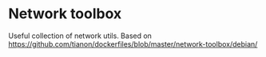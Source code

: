# Network toolbox

Useful collection of network utils.  Based on https://github.com/tianon/dockerfiles/blob/master/network-toolbox/debian/
